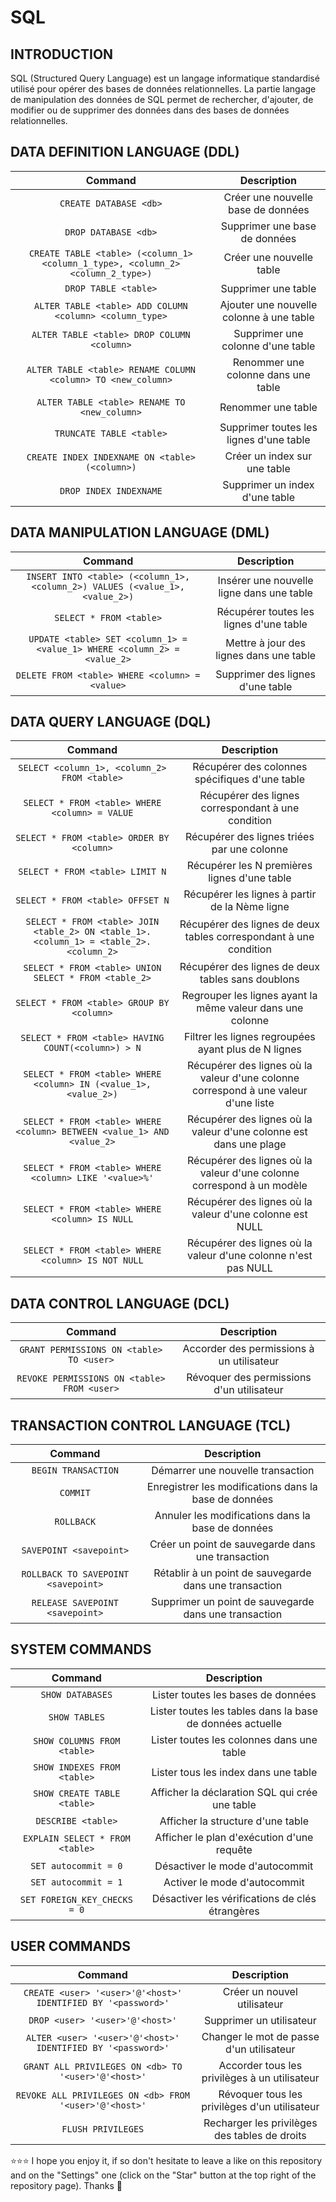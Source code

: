 # SQL
## INTRODUCTION
SQL (Structured Query Language) est un langage informatique standardisé utilisé pour opérer des bases de données relationnelles. La partie langage de manipulation des données de SQL permet de rechercher, d'ajouter, de modifier ou de supprimer des données dans des bases de données relationnelles.

## DATA DEFINITION LANGUAGE (DDL)
| Command | Description |
| :---: | :---: |
| `CREATE DATABASE <db>` | Créer une nouvelle base de données |
| `DROP DATABASE <db>` | Supprimer une base de données |
| `CREATE TABLE <table> (<column_1> <column_1_type>, <column_2> <column_2_type>)` | Créer une nouvelle table |
| `DROP TABLE <table>` | Supprimer une table |
| `ALTER TABLE <table> ADD COLUMN <column> <column_type>` | Ajouter une nouvelle colonne à une table |
| `ALTER TABLE <table> DROP COLUMN <column>` | Supprimer une colonne d'une table |
| `ALTER TABLE <table> RENAME COLUMN <column> TO <new_column>` | Renommer une colonne dans une table |
| `ALTER TABLE <table> RENAME TO <new_column>` | Renommer une table |
| `TRUNCATE TABLE <table>` | Supprimer toutes les lignes d'une table |
| `CREATE INDEX INDEXNAME ON <table> (<column>)` | Créer un index sur une table |
| `DROP INDEX INDEXNAME` | Supprimer un index d'une table |

## DATA MANIPULATION LANGUAGE (DML)
| Command | Description |
| :---: | :---: |
| `INSERT INTO <table> (<column_1>, <column_2>) VALUES (<value_1>, <value_2>)` | Insérer une nouvelle ligne dans une table |
| `SELECT * FROM <table>` | Récupérer toutes les lignes d'une table |
| `UPDATE <table> SET <column_1> = <value_1> WHERE <column_2> = <value_2>` | Mettre à jour des lignes dans une table |
| `DELETE FROM <table> WHERE <column> = <value>` | Supprimer des lignes d'une table |

## DATA QUERY LANGUAGE (DQL)
| Command | Description |
| :---: | :---: |
| `SELECT <column_1>, <column_2> FROM <table>` | Récupérer des colonnes spécifiques d'une table |
| `SELECT * FROM <table> WHERE <column> = VALUE` | Récupérer des lignes correspondant à une condition |
| `SELECT * FROM <table> ORDER BY <column>` | Récupérer des lignes triées par une colonne |
| `SELECT * FROM <table> LIMIT N` | Récupérer les N premières lignes d'une table |
| `SELECT * FROM <table> OFFSET N` | Récupérer les lignes à partir de la Nème ligne |
| `SELECT * FROM <table> JOIN <table_2> ON <table_1>.<column_1> = <table_2>.<column_2>` | Récupérer des lignes de deux tables correspondant à une condition |
| `SELECT * FROM <table> UNION SELECT * FROM <table_2>` | Récupérer des lignes de deux tables sans doublons |
| `SELECT * FROM <table> GROUP BY <column>` | Regrouper les lignes ayant la même valeur dans une colonne |
| `SELECT * FROM <table> HAVING COUNT(<column>) > N` | Filtrer les lignes regroupées ayant plus de N lignes |
| `SELECT * FROM <table> WHERE <column> IN (<value_1>, <value_2>)` | Récupérer des lignes où la valeur d'une colonne correspond à une valeur d'une liste |
| `SELECT * FROM <table> WHERE <column> BETWEEN <value_1> AND <value_2>` | Récupérer des lignes où la valeur d'une colonne est dans une plage |
| `SELECT * FROM <table> WHERE <column> LIKE '<value>%'` | Récupérer des lignes où la valeur d'une colonne correspond à un modèle |
| `SELECT * FROM <table> WHERE <column> IS NULL` | Récupérer des lignes où la valeur d'une colonne est NULL |
| `SELECT * FROM <table> WHERE <column> IS NOT NULL` | Récupérer des lignes où la valeur d'une colonne n'est pas NULL |

## DATA CONTROL LANGUAGE (DCL)
| Command | Description |
| :---: | :---: |
| `GRANT PERMISSIONS ON <table> TO <user>` | Accorder des permissions à un utilisateur |
| `REVOKE PERMISSIONS ON <table> FROM <user>` | Révoquer des permissions d'un utilisateur |

## TRANSACTION CONTROL LANGUAGE (TCL)
| Command | Description |
| :---: | :---: |
| `BEGIN TRANSACTION` | Démarrer une nouvelle transaction |
| `COMMIT` | Enregistrer les modifications dans la base de données |
| `ROLLBACK` | Annuler les modifications dans la base de données |
| `SAVEPOINT <savepoint>` | Créer un point de sauvegarde dans une transaction |
| `ROLLBACK TO SAVEPOINT <savepoint>` | Rétablir à un point de sauvegarde dans une transaction |
| `RELEASE SAVEPOINT <savepoint>` | Supprimer un point de sauvegarde dans une transaction |

## SYSTEM COMMANDS
| Command | Description |
| :---: | :---: |
| `SHOW DATABASES` | Lister toutes les bases de données |
| `SHOW TABLES` | Lister toutes les tables dans la base de données actuelle |
| `SHOW COLUMNS FROM <table>` | Lister toutes les colonnes dans une table |
| `SHOW INDEXES FROM <table>` | Lister tous les index dans une table |
| `SHOW CREATE TABLE <table>` | Afficher la déclaration SQL qui crée une table |
| `DESCRIBE <table>` | Afficher la structure d'une table |
| `EXPLAIN SELECT * FROM <table>` | Afficher le plan d'exécution d'une requête |
| `SET autocommit = 0` | Désactiver le mode d'autocommit |
| `SET autocommit = 1` | Activer le mode d'autocommit |
| `SET FOREIGN_KEY_CHECKS = 0` | Désactiver les vérifications de clés étrangères |

## USER COMMANDS
| Command | Description |
| :---: | :---: |
| `CREATE <user> '<user>'@'<host>' IDENTIFIED BY '<password>'` | Créer un nouvel utilisateur |
| `DROP <user> '<user>'@'<host>'` | Supprimer un utilisateur |
| `ALTER <user> '<user>'@'<host>' IDENTIFIED BY '<password>'` | Changer le mot de passe d'un utilisateur |
| `GRANT ALL PRIVILEGES ON <db> TO '<user>'@'<host>'` | Accorder tous les privilèges à un utilisateur |
| `REVOKE ALL PRIVILEGES ON <db> FROM '<user>'@'<host>'` | Révoquer tous les privilèges d'un utilisateur |
| `FLUSH PRIVILEGES` | Recharger les privilèges des tables de droits |

⭐⭐⭐ I hope you enjoy it, if so don't hesitate to leave a like on this repository and on the "Settings" one (click on the "Star" button at the top right of the repository page). Thanks 🤗
